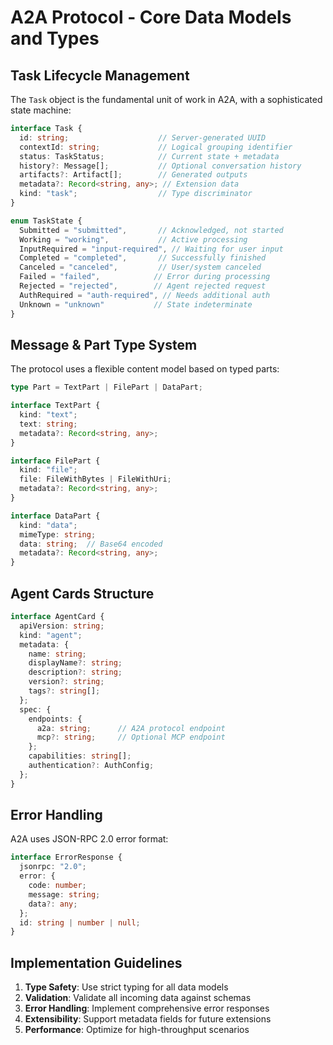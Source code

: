 # A2A Protocol - Core Data Models and Types

## Task Lifecycle Management

The `Task` object is the fundamental unit of work in A2A, with a sophisticated state machine:

```typescript
interface Task {
  id: string;                    // Server-generated UUID
  contextId: string;             // Logical grouping identifier
  status: TaskStatus;            // Current state + metadata
  history?: Message[];           // Optional conversation history
  artifacts?: Artifact[];        // Generated outputs
  metadata?: Record<string, any>; // Extension data
  kind: "task";                  // Type discriminator
}

enum TaskState {
  Submitted = "submitted",       // Acknowledged, not started
  Working = "working",           // Active processing
  InputRequired = "input-required", // Waiting for user input
  Completed = "completed",       // Successfully finished
  Canceled = "canceled",         // User/system canceled
  Failed = "failed",            // Error during processing
  Rejected = "rejected",        // Agent rejected request
  AuthRequired = "auth-required", // Needs additional auth
  Unknown = "unknown"           // State indeterminate
}
```

## Message & Part Type System

The protocol uses a flexible content model based on typed parts:

```typescript
type Part = TextPart | FilePart | DataPart;

interface TextPart {
  kind: "text";
  text: string;
  metadata?: Record<string, any>;
}

interface FilePart {
  kind: "file";
  file: FileWithBytes | FileWithUri;
  metadata?: Record<string, any>;
}

interface DataPart {
  kind: "data";
  mimeType: string;
  data: string;  // Base64 encoded
  metadata?: Record<string, any>;
}
```

## Agent Cards Structure

```typescript
interface AgentCard {
  apiVersion: string;
  kind: "agent";
  metadata: {
    name: string;
    displayName?: string;
    description?: string;
    version?: string;
    tags?: string[];
  };
  spec: {
    endpoints: {
      a2a: string;      // A2A protocol endpoint
      mcp?: string;     // Optional MCP endpoint
    };
    capabilities: string[];
    authentication?: AuthConfig;
  };
}
```

## Error Handling

A2A uses JSON-RPC 2.0 error format:

```typescript
interface ErrorResponse {
  jsonrpc: "2.0";
  error: {
    code: number;
    message: string;
    data?: any;
  };
  id: string | number | null;
}
```

## Implementation Guidelines

1. **Type Safety**: Use strict typing for all data models
2. **Validation**: Validate all incoming data against schemas
3. **Error Handling**: Implement comprehensive error responses
4. **Extensibility**: Support metadata fields for future extensions
5. **Performance**: Optimize for high-throughput scenarios
